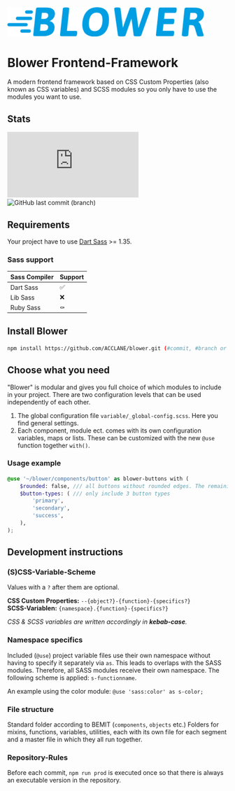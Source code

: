 <img height="auto" src="./blower-logo.svg" width="450" alt="Blower Logo"/>

# Blower Frontend-Framework

A modern frontend framework based on CSS Custom Properties (also known as CSS variables) and SCSS modules so you only have to use the modules you want to use.

## Stats

![GitHub file size in bytes](https://img.shields.io/github/size/ACCLANE/blower/dist/css/blower.min.css?label=.min.css%20size&style=flat-square) ![GitHub last commit (branch)](https://img.shields.io/github/last-commit/ACCLANE/blower/develop?label=last%20dev%20commit&style=flat-square)

## Requirements

Your project have to use [Dart Sass](https://sass-lang.com/dart-sass) >= 1.35.

### Sass support

| Sass Compiler | Support |
| ------------- | ------- |
| Dart Sass     | ✅      |
| Lib Sass      | ❌      |
| Ruby Sass     | ⚰️      |

## Install Blower

```bash
npm install https://github.com/ACCLANE/blower.git (#commit, #branch or #(release)tag)
```

## Choose what you need

"Blower" is modular and gives you full choice of which modules to include in your project.
There are two configuration levels that can be used independently of each other.

1. The global configuration file `variable/_global-config.scss`. Here you find general settings.
2. Each component, module ect. comes with its own configuration variables, maps or lists. These can be customized with the new `@use` function together `with()`.

### Usage example

```scss
@use '~/blower/components/button' as blower-buttons with (
	$rounded: false, /// all buttons without rounded edges. The remaining components depend on the global configuration.
	$button-types: ( /// only include 3 button types
		'primary',
		'secondary',
		'success',
	),
);
```

## Development instructions

### (S)CSS-Variable-Scheme
Values with a `?` after them are optional.

**CSS Custom Properties:** `--{object?}-{function}-{specifics?}`  
**SCSS-Variablen:** `{namespace}.{function}-{specifics?}`

_CSS & SCSS variables are written accordingly in **kebab-case**._

### Namespace specifics
Included (`@use`) project variable files use their own namespace without having to specify it separately via `as`. This leads to overlaps with the SASS modules. Therefore, all SASS modules receive their own namespace. The following scheme is applied: `s-functionname`.

An example using the color module:
`@use 'sass:color' as s-color;`

### File structure
Standard folder according to BEMIT (`components`, `objects` etc.)
Folders for mixins, functions, variables, utilities, each with its own file for each segment and a master file in which they all run together.

### Repository-Rules
Before each commit, `npm run prod` is executed once so that there is always an executable version in the repository.

